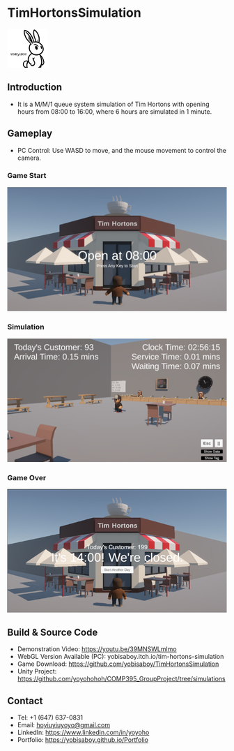 # TimHortonsSimulation
<img src="https://github.com/yobisaboy/Resume/blob/main/yobisaboyLogo.png" alt="yobisaboy Logo" height="90">

## Introduction
- It is a M/M/1 queue system simulation of Tim Hortons with opening hours from 08:00 to 16:00, where 6 hours are simulated in 1 minute.

## Gameplay
- PC Control: Use WASD to move, and the mouse movement to control the camera.

### Game Start
<img src="./Images/gamestart.png" width="533">

### Simulation 
<img src="./Images/simulation.png" width="533">

### Game Over
<img src="./Images/gameover.png" width="533">



## Build & Source Code
- Demonstration Video: https://youtu.be/39MNSWLmlmo
- WebGL Version Available (PC): yobisaboy.itch.io/tim-hortons-simulation
- Game Download: https://github.com/yobisaboy/TimHortonsSimulation
- Unity Project: https://github.com/yoyohohoh/COMP395_GroupProject/tree/simulations

## Contact
- Tel: +1 (647) 637-0831
- Email: hoyiuyiuyoyo@gmail.com
- LinkedIn: https://www.linkedin.com/in/yoyoho
- Portfolio: https://yobisaboy.github.io/Portfolio
